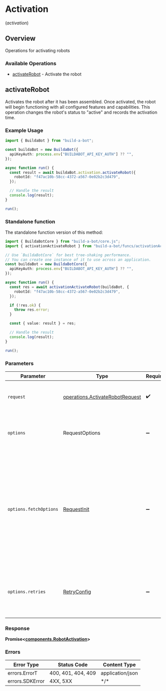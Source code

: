 # Activation
(*activation*)

## Overview

Operations for activating robots

### Available Operations

* [activateRobot](#activaterobot) - Activate the robot

## activateRobot

Activates the robot after it has been assembled. Once activated, the robot will begin functioning with all configured features and capabilities. This operation changes the robot's status to "active" and records the activation time.


### Example Usage

```typescript
import { BuildaBot } from "build-a-bot";

const buildaBot = new BuildaBot({
  apiKeyAuth: process.env["BUILDABOT_API_KEY_AUTH"] ?? "",
});

async function run() {
  const result = await buildaBot.activation.activateRobot({
    robotId: "f47ac10b-58cc-4372-a567-0e02b2c3d479",
  });

  // Handle the result
  console.log(result);
}

run();
```

### Standalone function

The standalone function version of this method:

```typescript
import { BuildaBotCore } from "build-a-bot/core.js";
import { activationActivateRobot } from "build-a-bot/funcs/activationActivateRobot.js";

// Use `BuildaBotCore` for best tree-shaking performance.
// You can create one instance of it to use across an application.
const buildaBot = new BuildaBotCore({
  apiKeyAuth: process.env["BUILDABOT_API_KEY_AUTH"] ?? "",
});

async function run() {
  const res = await activationActivateRobot(buildaBot, {
    robotId: "f47ac10b-58cc-4372-a567-0e02b2c3d479",
  });

  if (!res.ok) {
    throw res.error;
  }

  const { value: result } = res;

  // Handle the result
  console.log(result);
}

run();
```

### Parameters

| Parameter                                                                                                                                                                      | Type                                                                                                                                                                           | Required                                                                                                                                                                       | Description                                                                                                                                                                    |
| ------------------------------------------------------------------------------------------------------------------------------------------------------------------------------ | ------------------------------------------------------------------------------------------------------------------------------------------------------------------------------ | ------------------------------------------------------------------------------------------------------------------------------------------------------------------------------ | ------------------------------------------------------------------------------------------------------------------------------------------------------------------------------ |
| `request`                                                                                                                                                                      | [operations.ActivateRobotRequest](../../models/operations/activaterobotrequest.md)                                                                                             | :heavy_check_mark:                                                                                                                                                             | The request object to use for the request.                                                                                                                                     |
| `options`                                                                                                                                                                      | RequestOptions                                                                                                                                                                 | :heavy_minus_sign:                                                                                                                                                             | Used to set various options for making HTTP requests.                                                                                                                          |
| `options.fetchOptions`                                                                                                                                                         | [RequestInit](https://developer.mozilla.org/en-US/docs/Web/API/Request/Request#options)                                                                                        | :heavy_minus_sign:                                                                                                                                                             | Options that are passed to the underlying HTTP request. This can be used to inject extra headers for examples. All `Request` options, except `method` and `body`, are allowed. |
| `options.retries`                                                                                                                                                              | [RetryConfig](../../lib/utils/retryconfig.md)                                                                                                                                  | :heavy_minus_sign:                                                                                                                                                             | Enables retrying HTTP requests under certain failure conditions.                                                                                                               |

### Response

**Promise\<[components.RobotActivation](../../models/components/robotactivation.md)\>**

### Errors

| Error Type         | Status Code        | Content Type       |
| ------------------ | ------------------ | ------------------ |
| errors.ErrorT      | 400, 401, 404, 409 | application/json   |
| errors.SDKError    | 4XX, 5XX           | \*/\*              |